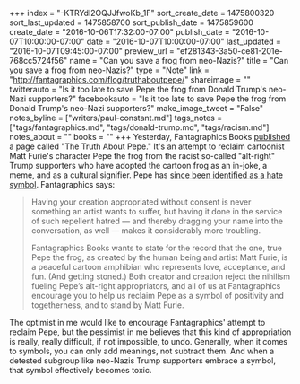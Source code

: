 +++
index = "-KTRYdl2OQJJfwoKb_1F"
sort_create_date = 1475800320
sort_last_updated = 1475858700
sort_publish_date = 1475859600
create_date = "2016-10-06T17:32:00-07:00"
publish_date = "2016-10-07T10:00:00-07:00"
date = "2016-10-07T10:00:00-07:00"
last_updated = "2016-10-07T09:45:00-07:00"
preview_url = "ef281343-3a50-ce81-201e-768cc5724f56"
name = "Can you save a frog from neo-Nazis?"
title = "Can you save a frog from neo-Nazis?"
type = "Note"
link = "http://fantagraphics.com/flog/truthaboutpepe/"
shareimage = ""
twitterauto = "Is it too late to save Pepe the frog from Donald Trump's neo-Nazi supporters?"
facebookauto = "Is it too late to save Pepe the frog from Donald Trump's neo-Nazi supporters?"
make_image_tweet = "False"
notes_byline = ["writers/paul-constant.md"]
tags_notes = ["tags/fantagraphics.md", "tags/donald-trump.md", "tags/racism.md"]
notes_about = ""
books = ""
+++
Yesterday, Fantagraphics Books [published](http://fantagraphics.com/flog/truthaboutpepe/) a page called "The Truth About Pepe." It's an attempt to reclaim cartoonist Matt Furie's character Pepe the frog from the racist so-called "alt-right" Trump supporters who have adopted the cartoon frog as an in-joke, a meme, and as a cultural signifier. Pepe has [since been identified as a hate symbol](http://www.vox.com/2016/9/21/12893656/pepe-frog-donald-trump). Fantagraphics says:

<blockquote><p>Having your creation appropriated without consent is never something an artist wants to suffer, but having it done in the service of such repellent hatred — and thereby dragging your name into the conversation, as well — makes it considerably more troubling.</p>

<p>Fantagraphics Books wants to state for the record that the one, true Pepe the frog, as created by the human being and artist Matt Furie, is a peaceful cartoon amphibian who represents love, acceptance, and fun. (And getting stoned.) Both creator and creation reject the nihilism fueling Pepe’s alt-right appropriators, and all of us at Fantagraphics encourage you to help us reclaim Pepe as a symbol of positivity and togetherness, and to stand by Matt Furie.</p></blockquote>

The optimist in me would like to encourage Fantagraphics' attempt to reclaim Pepe, but the pessimist in me believes that this kind of appropriation is really, really difficult, if not impossible, to undo. Generally, when it comes to symbols, you can only add meanings, not subtract them. And when a detested subgroup like neo-Nazis Trump supporters embrace a symbol, that symbol effectively becomes toxic. 
